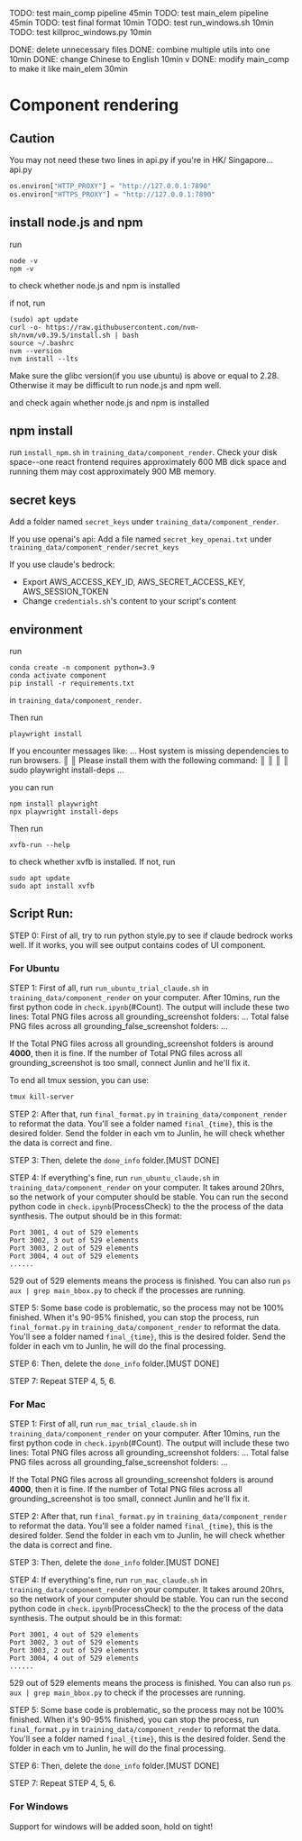TODO: test main_comp pipeline 45min
TODO: test main_elem pipeline 45min
TODO: test final format 10min
TODO: test run_windows.sh 10min
TODO: test killproc_windows.py 10min

DONE: delete unnecessary files
DONE: combine multiple utils into one 10min
DONE: change Chinese to English 10min v
DONE: modify main_comp to make it like main_elem 30min


# Component rendering

## Caution
You may not need these two lines in api.py if you're in HK/ Singapore... 
api.py
```python
os.environ["HTTP_PROXY"] = "http://127.0.0.1:7890"
os.environ["HTTPS_PROXY"] = "http://127.0.0.1:7890"
```

## install node.js and npm
run
```
node -v
npm -v
```
to check whether node.js and npm is installed

if not, run
<!-- ```
sudo apt update
sudo apt install nodejs npm
``` -->
```
(sudo) apt update
curl -o- https://raw.githubusercontent.com/nvm-sh/nvm/v0.39.5/install.sh | bash
source ~/.bashrc
nvm --version
nvm install --lts
```

Make sure the glibc version(if you use ubuntu) is above or equal to 2.28. Otherwise it may be difficult to run node.js and npm well.

and check again whether node.js and npm is installed 

## npm install

run `install_npm.sh` in `training_data/component_render`.
Check your disk space--one react frontend requires approximately 600 MB dick space and running them may cost approximately 900 MB memory.

## secret keys
Add a folder named `secret_keys` under `training_data/component_render`.

If you use openai's api:
Add a file named `secret_key_openai.txt` under `training_data/component_render/secret_keys`

If you use claude's bedrock:
- Export AWS_ACCESS_KEY_ID, AWS_SECRET_ACCESS_KEY, AWS_SESSION_TOKEN
- Change `credentials.sh`'s content to your script's content

## environment

run
```
conda create -n component python=3.9
conda activate component
pip install -r requirements.txt
```
in `training_data/component_render`.

Then run
```
playwright install
```

If you encounter messages like:
...
Host system is missing dependencies to run browsers. ║
║ Please install them with the following command:      ║
║                                                      ║
║     sudo playwright install-deps
...

you can run
```
npm install playwright
npx playwright install-deps
```

Then run
```
xvfb-run --help
```
to check whether xvfb is installed. If not, run
```
sudo apt update
sudo apt install xvfb
```

## Script Run:

STEP 0: First of all, try to run python style.py to see if claude bedrock works well. If it works, you will see output contains codes of UI component.

### For Ubuntu

STEP 1: First of all, run `run_ubuntu_trial_claude.sh` in `training_data/component_render` on your computer. After 10mins, run the first python code in `check.ipynb`(#Count). The output will include these two lines:
Total PNG files across all grounding_screenshot folders: ...
Total false PNG files across all grounding_false_screenshot folders: ...

If the Total PNG files across all grounding_screenshot folders is around **4000**, then it is fine. If the number of Total PNG files across all grounding_screenshot is too small, connect Junlin and he'll fix it.

To end all tmux session, you can use:
```bash
tmux kill-server
```

STEP 2: After that, run `final_format.py` in `training_data/component_render` to reformat the data. You'll see a folder named `final_{time}`, this is the desired folder. Send the folder in each vm to Junlin, he will check whether the data is correct and fine.

STEP 3: Then, delete the `done_info` folder.[MUST DONE]

STEP 4: If everything's fine, run `run_ubuntu_claude.sh` in `training_data/component_render` on your computer. It takes around 20hrs, so the network of your computer should be stable. You can run the second python code in `check.ipynb`(ProcessCheck) to the the process of the data synthesis. The output should be in this format:
```
Port 3001, 4 out of 529 elements
Port 3002, 3 out of 529 elements
Port 3003, 2 out of 529 elements
Port 3004, 4 out of 529 elements
......
```
529 out of 529 elements means the process is finished. You can also run `ps aux | grep main_bbox.py` to check if the processes are running.

STEP 5: Some base code is problematic, so the process may not be 100% finished. When it's 90-95% finished, you can stop the process, run `final_format.py` in `training_data/component_render` to reformat the data. You'll see a folder named `final_{time}`, this is the desired folder. Send the folder in each vm to Junlin, he will do the final processing.

STEP 6: Then, delete the `done_info` folder.[MUST DONE]

STEP 7: Repeat STEP 4, 5, 6.

### For Mac
STEP 1: First of all, run `run_mac_trial_claude.sh` in `training_data/component_render` on your computer. After 10mins, run the first python code in `check.ipynb`(#Count). The output will include these two lines:
Total PNG files across all grounding_screenshot folders: ...
Total false PNG files across all grounding_false_screenshot folders: ...

If the Total PNG files across all grounding_screenshot folders is around **4000**, then it is fine. If the number of Total PNG files across all grounding_screenshot is too small, connect Junlin and he'll fix it.

STEP 2: After that, run `final_format.py` in `training_data/component_render` to reformat the data. You'll see a folder named `final_{time}`, this is the desired folder. Send the folder in each vm to Junlin, he will check whether the data is correct and fine.

STEP 3: Then, delete the `done_info` folder.[MUST DONE]

STEP 4: If everything's fine, run `run_mac_claude.sh` in `training_data/component_render` on your computer. It takes around 20hrs, so the network of your computer should be stable. You can run the second python code in `check.ipynb`(ProcessCheck) to the the process of the data synthesis. The output should be in this format:
```
Port 3001, 4 out of 529 elements
Port 3002, 3 out of 529 elements
Port 3003, 2 out of 529 elements
Port 3004, 4 out of 529 elements
......
```
529 out of 529 elements means the process is finished. You can also run `ps aux | grep main_bbox.py` to check if the processes are running.

STEP 5: Some base code is problematic, so the process may not be 100% finished. When it's 90-95% finished, you can stop the process, run `final_format.py` in `training_data/component_render` to reformat the data. You'll see a folder named `final_{time}`, this is the desired folder. Send the folder in each vm to Junlin, he will do the final processing.

STEP 6: Then, delete the `done_info` folder.[MUST DONE]

STEP 7: Repeat STEP 4, 5, 6.

### For Windows

Support for windows will be added soon, hold on tight!